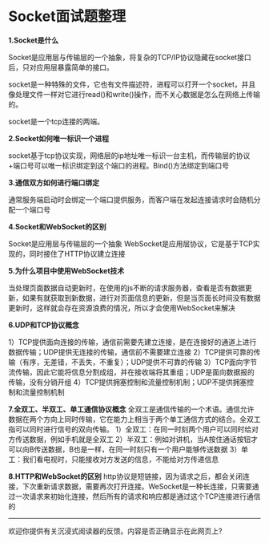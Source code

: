 # Socket面试题整理

**1.Socket是什么**

Socket是应用层与传输层的一个抽象，将复杂的TCP/IP协议隐藏在socket接口后，只对应用层暴露简单的接口。

socket是一种特殊的文件，它也有文件描述符，进程可以打开一个socket，并且像处理文件一样对它进行read()和write()操作，而不关心数据是怎么在网络上传输的。

socket是一个tcp连接的两端。

**2.Socket如何唯一标识一个进程**

socket基于tcp协议实现，网络层的ip地址唯一标识一台主机，而传输层的协议+端口号可以唯一标识绑定到这个端口的进程。Bind()方法绑定到端口号

**3.通信双方如何进行端口绑定**

通常服务端启动时会绑定一个端口提供服务，而客户端在发起连接请求时会随机分配一个端口号

**4.Socket和WebSocket的区别**

Socket是应用层与传输层的一个抽象
WebSocket是应用层协议，它是基于TCP实现的，同时接住了HTTP协议建立连接

**5.为什么项目中使用WebSocket技术**

当处理页面数据自动更新时，在使用的js不断的请求服务器，查看是否有数据更新，如果有就获取到新数据，进行对页面信息的更新，但是当页面长时间没有数据更新时，这样就会存在资源浪费的情况，所以才会使用WebSocket来解决

**6.UDP和TCP协议概念**

1）TCP提供面向连接的传输，通信前需要先建立连接，是在连接好的通道上进行数据传输；UDP提供无连接的传输，通信前不需要建立连接
2）TCP提供可靠的传输（有序，无差错，不丢失，不重复）；UDP提供不可靠的传输
3）TCP面向字节流传输，因此它能将信息分割成组，并在接收端将其重组；UDP是面向数据报的传输，没有分销开组
4）TCP提供拥塞控制和流量控制机制；UDP不提供拥塞控制和流量控制机制

**7.全双工、半双工、单工通信协议概念**
全双工是通信传输的一个术语。通信允许数据在两个方向上同时传输，它在能力上相当于两个单工通信方式的结合。全双工指可以同时进行信号的双向传输。
1）全双工：在同一时刻两个用户可以同时给对方传送数据，例如手机就是全双工
2）半双工：例如对讲机，当A按住通话按钮才可以向B传送数据，B也是一样，在同一时刻只有一个用户能够传送数据
3）单工：我们看电视时，只能接收对方发送的信息，不能给对方传递信息

**8.HTTP和WebSocket的区别**
http协议是短链接，因为请求之后，都会关闭连接，下次重新请求数据，需要再次打开连接。WeSocket是一种长连接，只需要通过一次请求来初始化连接，然后所有的请求和响应都是通过这个TCP连接进行通信的

------

欢迎你提供有关沉浸式阅读器的反馈。内容是否正确显示在此网页上?